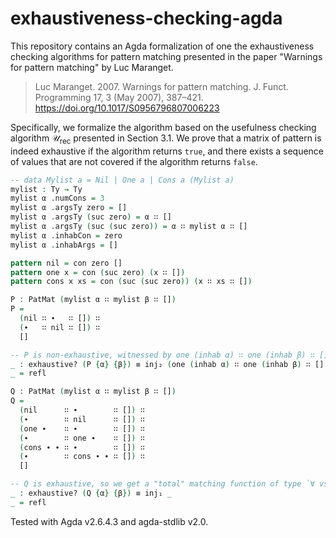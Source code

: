 # exhaustiveness-checking-agda

This repository contains an Agda formalization of one the exhaustiveness checking algorithms for pattern matching presented in the paper "Warnings for pattern matching" by Luc Maranget.

> Luc Maranget. 2007. Warnings for pattern matching. J. Funct. Programming 17, 3 (May 2007), 387–421. <https://doi.org/10.1017/S0956796807006223>

Specifically, we formalize the algorithm based on the usefulness checking algorithm $\mathcal{U}_\text{rec}$ presented in Section 3.1.
We prove that a matrix of pattern is indeed exhaustive if the algorithm returns `true`, and there exists a sequence of values that are not covered if the algorithm returns `false`.

```agda
-- data Mylist a = Nil | One a | Cons a (Mylist a)
mylist : Ty → Ty
mylist α .numCons = 3
mylist α .argsTy zero = []
mylist α .argsTy (suc zero) = α ∷ []
mylist α .argsTy (suc (suc zero)) = α ∷ mylist α ∷ []
mylist α .inhabCon = zero
mylist α .inhabArgs = []

pattern nil = con zero []
pattern one x = con (suc zero) (x ∷ [])
pattern cons x xs = con (suc (suc zero)) (x ∷ xs ∷ [])

P : PatMat (mylist α ∷ mylist β ∷ [])
P =
  (nil ∷ ∙   ∷ []) ∷
  (∙   ∷ nil ∷ []) ∷
  []

-- P is non-exhaustive, witnessed by one (inhab α) ∷ one (inhab β) ∷ []
_ : exhaustive? (P {α} {β}) ≡ inj₂ (one (inhab α) ∷ one (inhab β) ∷ [] , _)
_ = refl

Q : PatMat (mylist α ∷ mylist β ∷ [])
Q =
  (nil      ∷ ∙        ∷ []) ∷
  (∙        ∷ nil      ∷ []) ∷
  (one ∙    ∷ ∙        ∷ []) ∷
  (∙        ∷ one ∙    ∷ []) ∷
  (cons ∙ ∙ ∷ ∙        ∷ []) ∷
  (∙        ∷ cons ∙ ∙ ∷ []) ∷
  []

-- Q is exhaustive, so we get a "total" matching function of type `∀ vs → Match Q vs` inside the inj₁
_ : exhaustive? (Q {α} {β}) ≡ inj₁ _
_ = refl
```

Tested with Agda v2.6.4.3 and agda-stdlib v2.0.
